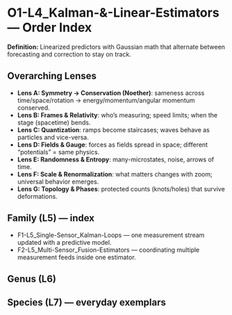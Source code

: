 # O1-L4_Kalman-&-Linear-Estimators — Order Index
**Definition:** Linearized predictors with Gaussian math that alternate between forecasting and correction to stay on track.
## Overarching Lenses

- **Lens A: Symmetry -> Conservation (Noether)**: sameness across time/space/rotation → energy/momentum/angular momentum conserved.
- **Lens B: Frames & Relativity**: who’s measuring; speed limits; when the stage (spacetime) bends.
- **Lens C: Quantization**: ramps become staircases; waves behave as particles and vice-versa.
- **Lens D: Fields & Gauge**: forces as fields spread in space; different “potentials” = same physics.
- **Lens E: Randomness & Entropy**: many-microstates, noise, arrows of time.
- **Lens F: Scale & Renormalization**: what matters changes with zoom; universal behavior emerges.
- **Lens G: Topology & Phases**: protected counts (knots/holes) that survive deformations.

## Family (L5) — index
- F1-L5_Single-Sensor_Kalman-Loops — one measurement stream updated with a predictive model.
- F2-L5_Multi-Sensor_Fusion-Estimators — coordinating multiple measurement feeds inside one estimator.
## Genus (L6)
## Species (L7) — everyday exemplars
